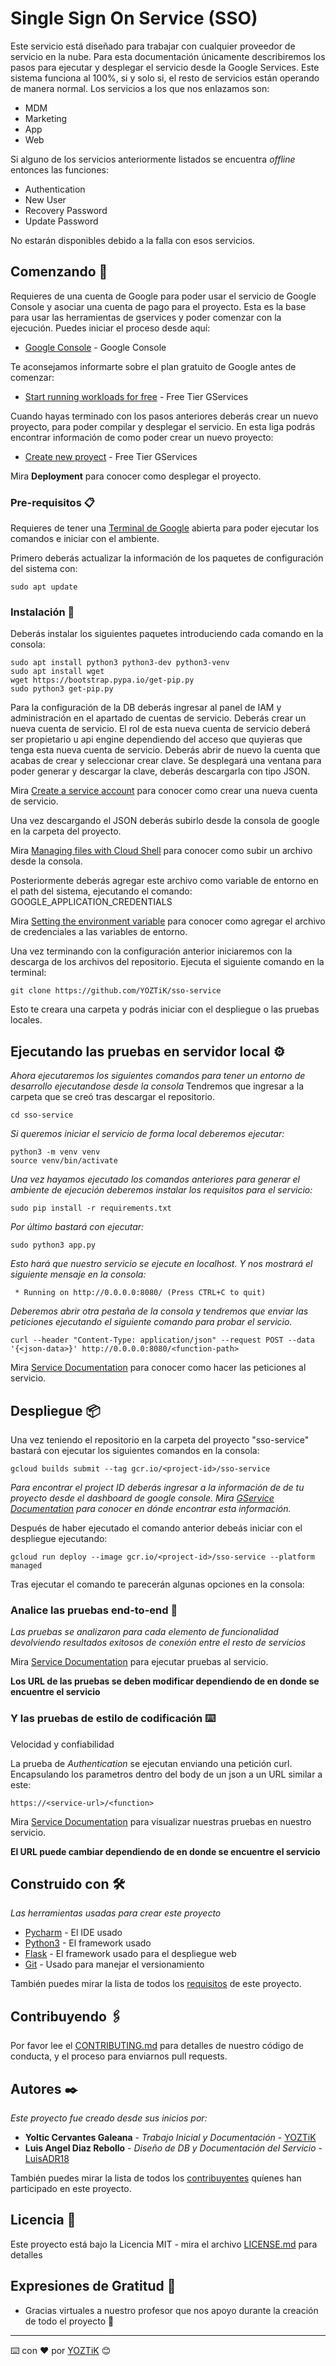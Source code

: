 # Single Sign On Service (SSO)

Este servicio está diseñado para trabajar con cualquier proveedor de servicio en la nube. Para esta documentación únicamente describiremos los pasos para ejecutar y desplegar el servicio desde la Google Services.
Este sistema funciona al 100%, si y solo si, el resto de servicios están operando de manera normal.
Los servicios a los que nos enlazamos son:
- MDM
- Marketing
- App
- Web

Si alguno de los servicios anteriormente listados se encuentra _offline_ entonces las funciones:
- Authentication
- New User
- Recovery Password
- Update Password

No estarán disponibles debido a la falla con esos servicios.
 

## Comenzando 🚀

Requieres de una cuenta de Google para poder usar el servicio de Google Console y asociar una cuenta de pago para el proyecto. 
Esta es la base para usar las herramientas de gservices y poder comenzar con la ejecución. Puedes iniciar el proceso desde aquí:

* [Google Console](https://console.cloud.google.com/?hl=es-419) - Google Console

Te aconsejamos informarte sobre el plan gratuito de Google antes de comenzar:

* [Start running workloads for free](https://cloud.google.com/free) - Free Tier GServices

Cuando hayas terminado con los pasos anteriores deberás crear un nuevo proyecto, para poder compilar y desplegar el servicio. 
En esta liga podrás encontrar información de como poder crear un nuevo proyecto:

* [Create new proyect](https://cloud.google.com/resource-manager/docs/creating-managing-projects) - Free Tier GServices

Mira **Deployment** para conocer como desplegar el proyecto.


### Pre-requisitos 📋

Requieres de tener una [Terminal de Google](https://cloud.google.com/shell/docs/using-cloud-shell#:~:text=Click%20the%20Activate%20Cloud%20Shell,the%20session%20to%20be%20initialized.) abierta para poder ejecutar los comandos e iniciar con el ambiente.

Primero deberás actualizar la información de los paquetes de configuración del sistema con:
```
sudo apt update
```

### Instalación 🔧

Deberás instalar los siguientes paquetes introduciendo cada comando en la consola:
```
sudo apt install python3 python3-dev python3-venv
sudo apt install wget
wget https://bootstrap.pypa.io/get-pip.py
sudo python3 get-pip.py
```

Para la configuración de la DB deberás ingresar al panel de IAM y administración en el apartado de cuentas de servicio.
Deberás crear un nueva cuenta de servicio. El rol de esta nueva cuenta de servicio deberá ser propietario u api engine dependiendo del acceso que quyieras que tenga esta nueva cuenta de servicio.
Deberás abrir de nuevo la cuenta que acabas de crear y seleccionar crear clave. Se desplegará una ventana para poder generar y descargar la clave, deberás descargarla con tipo JSON.

Mira [Create a service account](https://developers.google.com/android/management/service-account) para conocer como crear una nueva cuenta de servicio.

Una vez descargando el JSON deberás subirlo desde la consola de google en la carpeta del proyecto.

Mira [Managing files with Cloud Shell](https://cloud.google.com/shell/docs/uploading-and-downloading-files#:~:text=Uploading%20and%20downloading%20files,-You%20can%20upload&text=Within%20your%20Cloud%20Shell%20Editor,%2FUpload%20Files....) para conocer como subir un archivo desde la consola.
 
Posteriormente deberás agregar este archivo como variable de entorno en el path del sistema, ejecutando el comando:
GOOGLE_APPLICATION_CREDENTIALS

Mira [Setting the environment variable](https://cloud.google.com/docs/authentication/getting-started#setting_the_environment_variable) para conocer como agregar el archivo de credenciales a las variables de entorno.

Una vez terminando con la configuración anterior iniciaremos con la descarga de los archivos del repositorio. Ejecuta el siguiente comando en la terminal:
```
git clone https://github.com/YOZTiK/sso-service
```

Esto te creara una carpeta y podrás iniciar con el despliegue o las pruebas locales.

## Ejecutando las pruebas en servidor local ⚙️

_Ahora ejecutaremos los siguientes comandos para tener un entorno de desarrollo ejecutandose desde la consola_
Tendremos que ingresar a la carpeta que se creó tras descargar el repositorio.
```
cd sso-service
```

_Si queremos iniciar el servicio de forma local deberemos ejecutar:_

```
python3 -m venv venv
source venv/bin/activate
```
_Una vez hayamos ejecutado los comandos anteriores para generar el ambiente de ejecución deberemos instalar los requisitos para el servicio:_
```
sudo pip install -r requirements.txt
```

_Por último bastará con ejecutar:_
```
sudo python3 app.py
```
_Esto hará que nuestro servicio se ejecute en localhost. Y nos mostrará el siguiente mensaje en la consola:_
```
 * Running on http://0.0.0.0:8080/ (Press CTRL+C to quit)
```

_Deberemos abrir otra pestaña de la consola y tendremos que enviar las peticiones ejecutando el siguiente comando para probar el servicio._
```
curl --header "Content-Type: application/json" --request POST --data '{<json-data>}' http://0.0.0.0:8080/<function-path>
```

Mira [Service Documentation](https://documenter.getpostman.com/view/10987523/TVetcRcV) para conocer como hacer las peticiones al servicio.

## Despliegue 📦

Una vez teniendo el repositorio en la carpeta del proyecto "sso-service" bastará con ejecutar los siguientes comandos en la consola:

 ```
gcloud builds submit --tag gcr.io/<project-id>/sso-service
```
_Para encontrar el project ID deberás ingresar a la información de de tu proyecto desde el dashboard de google console.
Mira [GService Documentation](https://cloud.google.com/resource-manager/docs/creating-managing-projects#identifying_projects) para conocer en dónde encontrar esta información._

Después de haber ejecutado el comando anterior debeás iniciar con el despliegue ejecutando:

```
gcloud run deploy --image gcr.io/<project-id>/sso-service --platform managed
```

Tras ejecutar el comando te parecerán algunas opciones en la consola:



### Analice las pruebas end-to-end 🔩

_Las pruebas se analizaron para cada elemento de funcionalidad devolviendo resultados exitosos de conexión entre el resto de servicios_

Mira [Service Documentation](https://documenter.getpostman.com/view/10987523/TVetcRcV) para ejecutar pruebas al servicio.

**Los URL de las pruebas se deben modificar dependiendo de en donde se encuentre el servicio** 

### Y las pruebas de estilo de codificación ⌨️

Velocidad y confiabilidad

La prueba de _Authentication_ se ejecutan enviando una petición curl. Encapsulando los parametros dentro del body de un json a un URL similar a este:
 
```
https://<service-url>/<function>
```
Mira [Service Documentation](https://documenter.getpostman.com/view/10987523/TVetcRcV) para visualizar nuestras pruebas en nuestro servicio.

**El URL puede cambiar dependiendo de en donde se encuentre el servicio** 

## Construido con 🛠️

_Las herramientas usadas para crear este proyecto_

* [Pycharm](https://www.jetbrains.com/es-es/pycharm/) - El IDE usado
* [Python3](https://docs.python.org/3/) - El framework usado
* [Flask](https://flask.palletsprojects.com/en/1.1.x/) - El framework usado para el despliegue web
* [Git](https://git-scm.com/doc) - Usado para manejar el versionamiento

También puedes mirar la lista de todos los [requisitos](requirements.txt) de este proyecto.

## Contribuyendo 🖇️

Por favor lee el [CONTRIBUTING.md](https://gist.github.com/villanuevand/xxxxxx) para detalles de nuestro código de conducta, y el proceso para enviarnos pull requests.

## Autores ✒️

_Este proyecto fue creado desde sus inicios por:_

* **Yoltic Cervantes Galeana** - *Trabajo Inicial y Documentación* - [YOZTiK](https://github.com/YOZTiK)
* **Luis Angel Diaz Rebollo** - *Diseño de DB y Documentación del Servicio* - [LuisADR18](https://github.com/LuisADR)

También puedes mirar la lista de todos los [contribuyentes](https://github.com/YOZTiK/sso-service/contributors) quíenes han participado en este proyecto. 

## Licencia 📄

Este proyecto está bajo la Licencia MIT - mira el archivo [LICENSE.md](LICENSE.md) para detalles

## Expresiones de Gratitud 🎁

* Gracias virtuales a nuestro profesor que nos apoyo durante la creación de todo el proyecto 📢



---
⌨️ con ❤️ por [YOZTiK](https://github.com/YOZTiK) 😊
